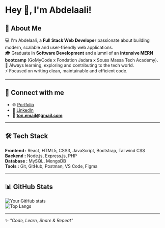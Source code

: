# Hey 👋, I'm Abdelaali!

## 🚀 About Me  
💻 I'm Abdelaali, a **Full Stack Web Developer** passionate about building modern, scalable and user-friendly web applications.  
🎓 Graduate in **Software Development** and alumni of an **intensive MERN bootcamp** (GoMyCode x Fondation Jadara x Souss Massa Tech Academy).  
🌱 Always learning, exploring and contributing to the tech world.  
⚡ Focused on writing clean, maintainable and efficient code.  

---

## 🔗 Connect with me  
- 🌐 [Portfolio](https://ton-portfolio.com)  
- 💼 [LinkedIn](https://www.linkedin.com/in/ton-lien/)  
- 📧 **ton.email@gmail.com**  

---

## 🛠️ Tech Stack  
**Frontend :** React, HTML5, CSS3, JavaScript, Bootstrap, Tailwind CSS  
**Backend :** Node.js, Express.js, PHP  
**Database :** MySQL, MongoDB  
**Tools :** Git, GitHub, Postman, VS Code, Figma  

---

## 📊 GitHub Stats  
![Your GitHub stats](https://github-readme-stats.vercel.app/api?username=AbdelaaliAZERGUI&show_icons=true&theme=tokyonight)  
![Top Langs](https://github-readme-stats.vercel.app/api/top-langs/?username=AbdelaaliAZERGUI&layout=compact&theme=tokyonight)  

---
✨ *"Code, Learn, Share & Repeat"*  
